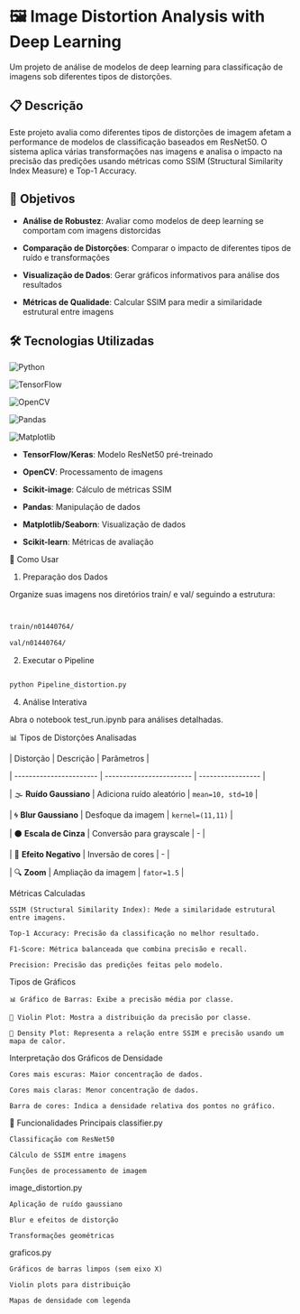 # 🖼️ Image Distortion Analysis with Deep Learning

Um projeto de análise de modelos de deep learning para classificação de imagens sob diferentes tipos de distorções.


## 📋 Descrição


Este projeto avalia como diferentes tipos de distorções de imagem afetam a performance de modelos de classificação baseados em ResNet50. O sistema aplica várias transformações nas imagens e analisa o impacto na precisão das predições usando métricas como SSIM (Structural Similarity Index Measure) e Top-1 Accuracy.

## 🎯 Objetivos

- **Análise de Robustez**: Avaliar como modelos de deep learning se comportam com imagens distorcidas

- **Comparação de Distorções**: Comparar o impacto de diferentes tipos de ruído e transformações

- **Visualização de Dados**: Gerar gráficos informativos para análise dos resultados

- **Métricas de Qualidade**: Calcular SSIM para medir a similaridade estrutural entre imagens

## 🛠️ Tecnologias Utilizadas

![Python](https://img.shields.io/badge/python-3670A0?style=for-the-badge&logo=python&logoColor=ffdd54)

![TensorFlow](https://img.shields.io/badge/TensorFlow-%23FF6F00.svg?style=for-the-badge&logo=TensorFlow&logoColor=white)

![OpenCV](https://img.shields.io/badge/opencv-%23white.svg?style=for-the-badge&logo=opencv&logoColor=white)

![Pandas](https://img.shields.io/badge/pandas-%23150458.svg?style=for-the-badge&logo=pandas&logoColor=white)

![Matplotlib](https://img.shields.io/badge/Matplotlib-%23ffffff.svg?style=for-the-badge&logo=Matplotlib&logoColor=black)





- **TensorFlow/Keras**: Modelo ResNet50 pré-treinado


- **OpenCV**: Processamento de imagens


- **Scikit-image**: Cálculo de métricas SSIM


- **Pandas**: Manipulação de dados


- **Matplotlib/Seaborn**: Visualização de dados


- **Scikit-learn**: Métricas de avaliação



🚀 Como Usar


1. Preparação dos Dados

Organize suas imagens nos diretórios train/ e val/ seguindo a estrutura:

```bash


train/n01440764/

val/n01440764/


```





2. Executar o Pipeline


```bash

python Pipeline_distortion.py

```


4. Análise Interativa


Abra o notebook test_run.ipynb para análises detalhadas.





📊 Tipos de Distorções Analisadas


| Distorção               | Descrição                | Parâmetros        |


| ----------------------- | ------------------------ | ----------------- |


| 🌫️ **Ruído Gaussiano** | Adiciona ruído aleatório | `mean=10, std=10` |


| 🌀 **Blur Gaussiano**   | Desfoque da imagem       | `kernel=(11,11)`  |


| ⚫ **Escala de Cinza**   | Conversão para grayscale | -                 |


| 🔄 **Efeito Negativo**  | Inversão de cores        | -                 |


| 🔍 **Zoom**             | Ampliação da imagem      | `fator=1.5`       |



Métricas Calculadas




    SSIM (Structural Similarity Index): Mede a similaridade estrutural entre imagens.

    Top-1 Accuracy: Precisão da classificação no melhor resultado.

    F1-Score: Métrica balanceada que combina precisão e recall.

    Precision: Precisão das predições feitas pelo modelo.



Tipos de Gráficos



    📊 Gráfico de Barras: Exibe a precisão média por classe.

    🎻 Violin Plot: Mostra a distribuição da precisão por classe.

    🌈 Density Plot: Representa a relação entre SSIM e precisão usando um mapa de calor.



Interpretação dos Gráficos de Densidade

    Cores mais escuras: Maior concentração de dados.

    Cores mais claras: Menor concentração de dados.

    Barra de cores: Indica a densidade relativa dos pontos no gráfico.





🔬 Funcionalidades Principais
classifier.py

    Classificação com ResNet50

    Cálculo de SSIM entre imagens

    Funções de processamento de imagem

image_distortion.py

    Aplicação de ruído gaussiano

    Blur e efeitos de distorção

    Transformações geométricas

graficos.py

    Gráficos de barras limpos (sem eixo X)

    Violin plots para distribuição

    Mapas de densidade com legenda
